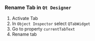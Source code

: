 ### Rename Tab in `Qt Designer`
1. Activate Tab
1. In `Object Inspector` select `QTabWidget`
1. Go to property `currentTabText`
1. Rename tab
